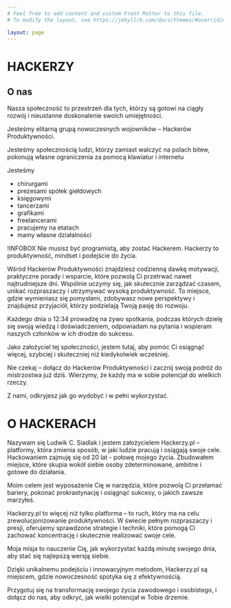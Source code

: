 ```yaml
---
# Feel free to add content and custom Front Matter to this file.
# To modify the layout, see https://jekyllrb.com/docs/themes/#overriding-theme-defaults

layout: page
---
```


# HACKERZY

## O nas 
Nasza społeczność to przestrzeń dla tych, którzy są gotowi na ciągły rozwój i nieustanne doskonalenie swoich umiejętności.

Jesteśmy elitarną grupą nowoczesnych wojowników – Hackerów Produktywności.

Jesteśmy społecznością ludzi, którzy zamiast walczyć na polach bitew, pokonują własne ograniczenia za pomocą klawiatur i internetu

Jesteśmy
- chirurgami
- prezesami spółek giełdowych
- księgowymi
- tancerzami
- grafikami
- freelancerami
- pracujemy na etatach
- mamy własne działalności

!INFOBOX 
Nie musisz być programistą, aby zostać Hackerem.
Hackerzy to produktywność, mindset i podejście do życia.

Wśród Hackerów Produktywności znajdziesz codzienną dawkę motywacji, praktyczne porady i wsparcie, które pozwolą Ci przetrwać nawet najtrudniejsze dni. Wspólnie uczymy się, jak skutecznie zarządzać czasem, unikać rozpraszaczy i utrzymywać wysoką produktywność. To miejsce, gdzie wymieniasz się pomysłami, zdobywasz nowe perspektywy i znajdujesz przyjaciół, którzy podzielają Twoją pasję do rozwoju.

Każdego dnia o 12:34 prowadzę na żywo spotkania, podczas których dzielę się swoją wiedzą i doświadczeniem, odpowiadam na pytania i wspieram naszych członków w ich drodze do sukcesu.

Jako założyciel tej społeczności, jestem tutaj, aby pomóc Ci osiągnąć więcej, szybciej i skuteczniej niż kiedykolwiek wcześniej.

Nie czekaj – dołącz do Hackerów Produktywności i zacznij swoją podróż do mistrzostwa już dziś. Wierzymy, że każdy ma w sobie potencjał do wielkich rzeczy.

Z nami, odkryjesz jak go wydobyć i w pełni wykorzystać.

# O HACKERACH
Nazywam się Ludwik C. Siadlak i jestem założycielem Hackerzy.pl – platformy, która zmienia sposób, w jaki ludzie pracują i osiągają swoje cele. Hackowaniem zajmuję się od 20 lat - połowę mojego życia. Zbudowałem miejsce, które skupia wokół siebie osoby zdeterminowane, ambitne i gotowe do działania.

Moim celem jest wyposażenie Cię w narzędzia, które pozwolą Ci przełamać bariery, pokonać prokrastynację i osiągnąć sukcesy, o jakich zawsze marzyłeś.

Hackerzy.pl to więcej niż tylko platforma – to ruch, który ma na celu zrewolucjonizowanie produktywności. W świecie pełnym rozpraszaczy i presji, oferujemy sprawdzone strategie i techniki, które pomogą Ci zachować koncentrację i skutecznie realizować swoje cele.

Moja misja to nauczenie Cię, jak wykorzystać każdą minutę swojego dnia, aby stać się najlepszą wersją siebie.

Dzięki unikalnemu podejściu i innowacyjnym metodom, Hackerzy.pl są miejscem, gdzie nowoczesność spotyka się z efektywnością.

Przygotuj się na transformację swojego życia zawodowego i osobistego, i dołącz do nas, aby odkryć, jak wielki potencjał w Tobie drzemie.


